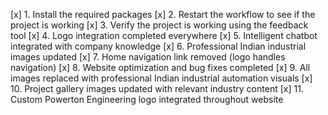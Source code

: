 [x] 1. Install the required packages
[x] 2. Restart the workflow to see if the project is working
[x] 3. Verify the project is working using the feedback tool
[x] 4. Logo integration completed everywhere
[x] 5. Intelligent chatbot integrated with company knowledge
[x] 6. Professional Indian industrial images updated
[x] 7. Home navigation link removed (logo handles navigation)
[x] 8. Website optimization and bug fixes completed
[x] 9. All images replaced with professional Indian industrial automation visuals
[x] 10. Project gallery images updated with relevant industry content
[x] 11. Custom Powerton Engineering logo integrated throughout website